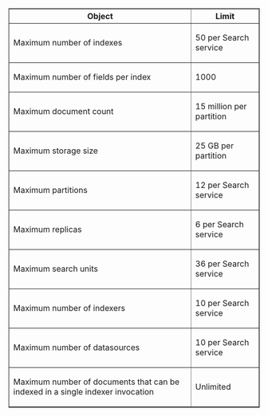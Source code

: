 <table cellspacing="0" border="1">
<tr>
  <th>Object</th>
  <th>Limit</th>
</tr>
<tr>
  <td><p>Maximum number of indexes</p></td>
  <td><p>50 per Search service</p></td>
</tr>
<tr>
  <td><p>Maximum number of fields per index</p></td>
  <td><p>1000</p></td>
</tr>
<tr>
  <td><p>Maximum document count</p></td>
  <td><p>15 million per partition</p></td>
</tr>
<tr>
  <td><p>Maximum storage size</p></td>
  <td><p>25 GB per partition</p></td>
<tr>
  <td><p>Maximum partitions</p></td>
  <td><p>12 per Search service</p></td>
</tr>
<tr>
  <td><p>Maximum replicas</p></td>
  <td><p>6 per Search service</p></td>
</tr>
<tr>
  <td><p>Maximum search units</p></td>
  <td><p>36 per Search service</p></td>
</tr>
<tr>
  <td><p>Maximum number of indexers</p></td>
  <td><p>10 per Search service</p></td>
</tr>
<tr>
  <td><p>Maximum number of datasources</p></td>
  <td><p>10 per Search service</p></td>
</tr>
<tr>
  <td><p>Maximum number of documents that can be indexed in a single indexer invocation</p></td>
  <td><p>Unlimited</p></td>
</tr>
</table>
